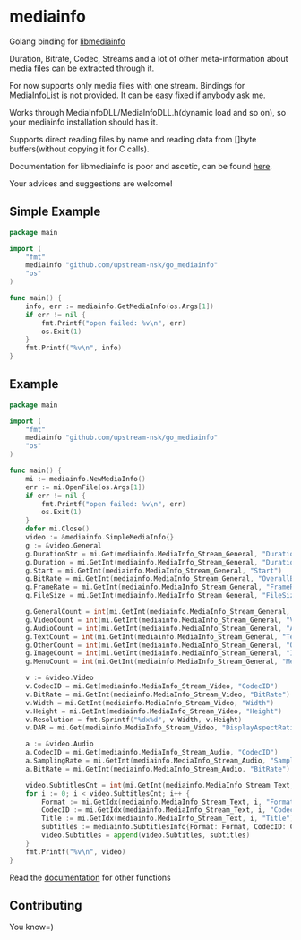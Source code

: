 # mediainfo
Golang binding for [libmediainfo](https://mediaarea.net/en/MediaInfo)

Duration, Bitrate, Codec, Streams and a lot of other meta-information about media files can be extracted through it.

For now supports only media files with one stream. Bindings for MediaInfoList is not provided. It can be easy fixed if anybody ask me.

Works through MediaInfoDLL/MediaInfoDLL.h(dynamic load and so on), so your mediainfo installation should has it.

Supports direct reading files by name and reading data from []byte buffers(without copying it for C calls).

Documentation for libmediainfo is poor and ascetic, can be found [here](https://mediaarea.net/en/MediaInfo/Support/SDK).

Your advices and suggestions are welcome!

## Simple Example
```go
package main

import (
    "fmt"
    mediainfo "github.com/upstream-nsk/go_mediainfo"
    "os"
)

func main() {
    info, err := mediainfo.GetMediaInfo(os.Args[1])
    if err != nil {
        fmt.Printf("open failed: %v\n", err)
        os.Exit(1)
    }
    fmt.Printf("%v\n", info)
}
```

## Example 
```go
package main

import (
    "fmt"
    mediainfo "github.com/upstream-nsk/go_mediainfo"
    "os"
)

func main() {
    mi := mediainfo.NewMediaInfo()
    err := mi.OpenFile(os.Args[1])
    if err != nil {
        fmt.Printf("open failed: %v\n", err)
        os.Exit(1)
    }
    defer mi.Close()
    video := &mediainfo.SimpleMediaInfo{}
    g := &video.General
    g.DurationStr = mi.Get(mediainfo.MediaInfo_Stream_General, "Duration/String3")
    g.Duration = mi.GetInt(mediainfo.MediaInfo_Stream_General, "Duration")
    g.Start = mi.GetInt(mediainfo.MediaInfo_Stream_General, "Start")
    g.BitRate = mi.GetInt(mediainfo.MediaInfo_Stream_General, "OverallBitRate")
    g.FrameRate = mi.GetInt(mediainfo.MediaInfo_Stream_General, "FrameRate")
    g.FileSize = mi.GetInt(mediainfo.MediaInfo_Stream_General, "FileSize")

    g.GeneralCount = int(mi.GetInt(mediainfo.MediaInfo_Stream_General, "GeneralCount"))
    g.VideoCount = int(mi.GetInt(mediainfo.MediaInfo_Stream_General, "VideoCount"))
    g.AudioCount = int(mi.GetInt(mediainfo.MediaInfo_Stream_General, "AudioCount"))
    g.TextCount = int(mi.GetInt(mediainfo.MediaInfo_Stream_General, "TextCount"))
    g.OtherCount = int(mi.GetInt(mediainfo.MediaInfo_Stream_General, "OtherCount"))
    g.ImageCount = int(mi.GetInt(mediainfo.MediaInfo_Stream_General, "ImageCount"))
    g.MenuCount = int(mi.GetInt(mediainfo.MediaInfo_Stream_General, "MenuCount"))

    v := &video.Video
    v.CodecID = mi.Get(mediainfo.MediaInfo_Stream_Video, "CodecID")
    v.BitRate = mi.GetInt(mediainfo.MediaInfo_Stream_Video, "BitRate")
    v.Width = mi.GetInt(mediainfo.MediaInfo_Stream_Video, "Width")
    v.Height = mi.GetInt(mediainfo.MediaInfo_Stream_Video, "Height")
    v.Resolution = fmt.Sprintf("%dx%d", v.Width, v.Height)
    v.DAR = mi.Get(mediainfo.MediaInfo_Stream_Video, "DisplayAspectRatio/String")

    a := &video.Audio
    a.CodecID = mi.Get(mediainfo.MediaInfo_Stream_Audio, "CodecID")
    a.SamplingRate = mi.GetInt(mediainfo.MediaInfo_Stream_Audio, "SamplingRate")
    a.BitRate = mi.GetInt(mediainfo.MediaInfo_Stream_Audio, "BitRate")

    video.SubtitlesCnt = int(mi.GetInt(mediainfo.MediaInfo_Stream_Text, "StreamCount"))
    for i := 0; i < video.SubtitlesCnt; i++ {
        Format := mi.GetIdx(mediainfo.MediaInfo_Stream_Text, i, "Format")
        CodecID := mi.GetIdx(mediainfo.MediaInfo_Stream_Text, i, "CodecID")
        Title := mi.GetIdx(mediainfo.MediaInfo_Stream_Text, i, "Title")
        subtitles := mediainfo.SubtitlesInfo{Format: Format, CodecID: CodecID, Title: Title}
        video.Subtitles = append(video.Subtitles, subtitles)
    }
    fmt.Printf("%v\n", video)
}

```

Read the [documentation](https://godoc.org/github.com/zhulik/go_mediainfo) for other functions

## Contributing
You know=)
